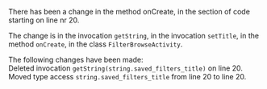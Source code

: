 There has been a change in the method onCreate, in the section of code starting on line nr 20.
  
The change is in the invocation ```getString```, in the invocation ```setTitle```, in the method ```onCreate```, in the class ```FilterBrowseActivity```.
  
The following changes have been made:  
Deleted invocation ```getString(string.saved_filters_title)``` on line 20.  
Moved type access ```string.saved_filters_title``` from line 20 to line 20.  
